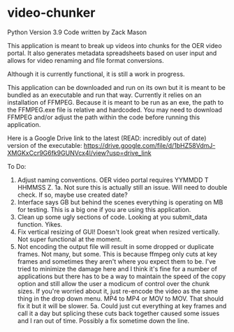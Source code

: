 # video-chunker
Python Version 3.9
Code written by Zack Mason

This application is meant to break up videos into chunks for the OER video portal. It also generates metadata spreadsheets based on user input and allows for video renaming and file format conversions. 

Although it is currently functional, it is still a work in progress.

This application can be downloaded and run on its own but it is meant to be bundled as an executable and run that way. Currently it relies on an installation of FFMPEG. Because it is meant to be run as an exe, the path to the FFMPEG.exe file is relative and hardcoded. You may need to download FFMPEG and/or adjust the path within the code before running this application.

Here is a Google Drive link to the latest (READ: incredibly out of date) version of the executable: https://drive.google.com/file/d/1bHZ58VdmJ-XMGKxCcr9G6fk9GUNVcx4l/view?usp=drive_link

To Do:
1. Adjust naming conventions. OER video portal requires YYMMDD T HHMMSS Z.
1a. Not sure this is actually still an issue. Will need to double check. If so, maybe use created date?
2. Interface says GB but behind the scenes everything is operating on MB for testing. This is a big one if you are using this application.
3. Clean up some ugly sections of code. Looking at you submit_data function. Yikes.
4. Fix vertical resizing of GUI! Doesn't look great when resized vertically. Not super functional at the moment.
5. Not encoding the output file will result in some dropped or duplicate frames. Not many, but some. This is because ffmpeg only cuts at key frames and sometimes they aren't where you expect them to be. I've tried to minimize the damage here and I think it's fine for a number of applications but there has to be a way to maintain the speed of the copy option and still allow the user a modicum of control over the chunk sizes. If you're worried about it, just re-encode the video as the same thing in the drop down menu. MP4 to MP4 or MOV to MOV. That should fix it but it will be slower.
5a. Could just cut everything at key frames and call it a day but splicing these cuts back together caused some issues and I ran out of time. Possibly a fix sometime down the line.
